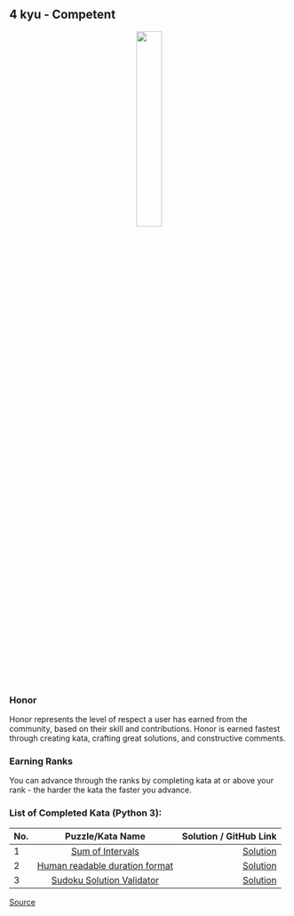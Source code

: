 ## 4 kyu - Competent

<div align="center"> 
<img width="30%" height="30%" src="https://github.com/ikostan/codewars/blob/master/img/copy-rank-kyu.png" hspace="10">
</div>

### Honor

Honor represents the level of respect a user has earned from the community, based on their skill and contributions. Honor is earned fastest through creating kata, crafting great solutions, and constructive comments.

### Earning Ranks

You can advance through the ranks by completing kata at or above your rank - the harder the kata the faster you advance.

### List of Completed Kata (Python 3):

| No. | Puzzle/Kata Name                                                                                                   | Solution / GitHub Link                                                                          |
|-----|:------------------------------------------------------------------------------------------------------------------:|------------------------------------------------------------------------------------------------:|
|1    |[Sum of Intervals](https://www.codewars.com/kata/52b7ed099cdc285c300001cd/train/python)                             |[Solution](https://github.com/ikostan/codewars/tree/master/kyu_4/sum_of_intervals)               |
|2    |[Human readable duration format](https://www.codewars.com/kata/52742f58faf5485cae000b9a/train/python)               |[Solution](https://github.com/ikostan/codewars/tree/master/kyu_4/human_readable_duration_format) |
|3    |[Sudoku Solution Validator](https://www.codewars.com/kata/529bf0e9bdf7657179000008/train/python)                    |[Solution](https://github.com/ikostan/codewars/tree/master/kyu_4/sudoku_solution_validator)      |

[Source](https://www.codewars.com/about)
